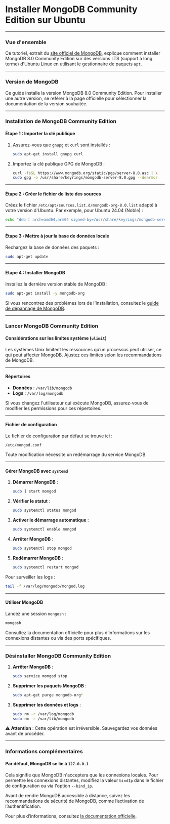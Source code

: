 # Installer MongoDB Community Edition sur Ubuntu

---

### Vue d'ensemble
Ce tutoriel, extrait du [site officiel de MongoDB](https://www.mongodb.com/docs/manual/tutorial/install-mongodb-on-ubuntu/), explique comment installer MongoDB 8.0 Community Edition sur des versions LTS (support à long terme) d'Ubuntu Linux en utilisant le gestionnaire de paquets `apt`.

---

### Version de MongoDB
Ce guide installe la version MongoDB 8.0 Community Edition. Pour installer une autre version, se reférer à la page officielle pour sélectionner la documentation de la version souhaitée.

---

### Installation de MongoDB Community Edition

#### Étape 1 : Importer la clé publique
1. Assurez-vous que `gnupg` et `curl` sont installés :
   ```bash
   sudo apt-get install gnupg curl
   ```

2. Importez la clé publique GPG de MongoDB :
   ```bash
   curl -fsSL https://www.mongodb.org/static/pgp/server-8.0.asc | \
   sudo gpg -o /usr/share/keyrings/mongodb-server-8.0.gpg --dearmor
   ```

---

#### Étape 2 : Créer le fichier de liste des sources
Créez le fichier `/etc/apt/sources.list.d/mongodb-org-8.0.list` adapté à votre version d'Ubuntu. Par exemple, pour Ubuntu 24.04 (Noble) :
```bash
echo "deb [ arch=amd64,arm64 signed-by=/usr/share/keyrings/mongodb-server-8.0.gpg ] https://repo.mongodb.org/apt/ubuntu noble/mongodb-org/8.0 multiverse" | sudo tee /etc/apt/sources.list.d/mongodb-org-8.0.list
```

---

#### Étape 3 : Mettre à jour la base de données locale
Rechargez la base de données des paquets :
```bash
sudo apt-get update
```

---

#### Étape 4 : Installer MongoDB
Installez la dernière version stable de MongoDB :
```bash
sudo apt-get install -y mongodb-org
```

Si vous rencontrez des problèmes lors de l'installation, consultez le [guide de dépannage de MongoDB](https://www.mongodb.com/docs/manual/reference/installation-ubuntu-community-troubleshooting/#std-label-install-ubuntu-troubleshooting).

---

### Lancer MongoDB Community Edition

#### Considérations sur les limites système (`ulimit`)
Les systèmes Unix limitent les ressources qu’un processus peut utiliser, ce qui peut affecter MongoDB. Ajustez ces limites selon les recommandations de MongoDB.

---

#### Répertoires
- **Données** : `/var/lib/mongodb`
- **Logs** : `/var/log/mongodb`

Si vous changez l'utilisateur qui exécute MongoDB, assurez-vous de modifier les permissions pour ces répertoires.

---

#### Fichier de configuration
Le fichier de configuration par défaut se trouve ici :
```plaintext
/etc/mongod.conf
```
Toute modification nécessite un redémarrage du service MongoDB.

---

#### Gérer MongoDB avec `systemd`
1. **Démarrer MongoDB** :
   ```bash
   sudo ] start mongod
   ```

2. **Vérifier le statut** :
   ```bash
   sudo systemctl status mongod
   ```

3. **Activer le démarrage automatique** :
   ```bash
   sudo systemctl enable mongod
   ```

4. **Arrêter MongoDB** :
   ```bash
   sudo systemctl stop mongod
   ```

5. **Redémarrer MongoDB** :
   ```bash
   sudo systemctl restart mongod
   ```

Pour surveiller les logs :
```bash
tail -f /var/log/mongodb/mongod.log
```

---

#### Utiliser MongoDB
Lancez une session `mongosh` :
```bash
mongosh
```
Consultez la documentation officielle pour plus d’informations sur les connexions distantes ou via des ports spécifiques.

---

### Désinstaller MongoDB Community Edition

1. **Arrêter MongoDB** :
   ```bash
   sudo service mongod stop
   ```

2. **Supprimer les paquets MongoDB** :
   ```bash
   sudo apt-get purge mongodb-org*
   ```

3. **Supprimer les données et logs** :
   ```bash
   sudo rm -r /var/log/mongodb
   sudo rm -r /var/lib/mongodb
   ```

⚠️ **Attention** : Cette opération est irréversible. Sauvegardez vos données avant de procéder.

---

### Informations complémentaires

#### Par défaut, MongoDB se lie à `127.0.0.1`
Cela signifie que MongoDB n'acceptera que les connexions locales. Pour permettre les connexions distantes, modifiez la valeur `bindIp` dans le fichier de configuration ou via l'option `--bind_ip`.

Avant de rendre MongoDB accessible à distance, suivez les recommandations de sécurité de MongoDB, comme l’activation de l’authentification.

Pour plus d’informations, consultez [la documentation officielle](https://www.mongodb.com/docs/manual/tutorial/install-mongodb-on-ubuntu/).
